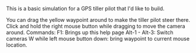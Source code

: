 This is a basic simulation for a GPS tiller pilot that I'd like to build. 

You can drag the yellow waypoint around to make the tiller pilot steer there.
Click and hold the right mouse button while dragging to move the camera around.
Commands:
F1:  Brings up this help page
Alt-1 - Alt-3: Switch cameras
W while left mouse button down: bring waypoint to current mouse location.